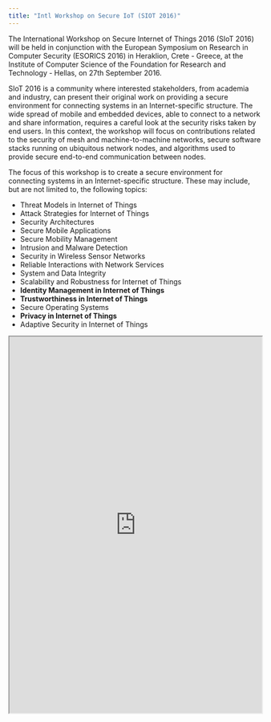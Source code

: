 ```yaml
---
title: "Intl Workshop on Secure IoT (SIOT 2016)"
---
```


The International Workshop on Secure Internet of Things 2016 (SIoT 2016) will be held in conjunction with the European Symposium on Research in Computer Security (ESORICS 2016) in Heraklion, Crete - Greece, at the Institute of Computer Science of the Foundation for Research and Technology - Hellas, on 27th September 2016.

SIoT 2016 is a community where interested stakeholders, from academia and industry, can present their original work on providing a secure environment for connecting systems in an Internet-specific structure. The wide spread of mobile and embedded devices, able to connect to a network and share information, requires a careful look at the security risks taken by end users. In this context, the workshop will focus on contributions related to the security of mesh and machine-to-machine networks, secure software stacks running on ubiquitous network nodes, and algorithms used to provide secure end-to-end communication between nodes.

The focus of this workshop is to create a secure environment for connecting systems in an Internet-specific structure. These may include, but are not limited to, the following topics:
* Threat Models in Internet of Things
* Attack Strategies for Internet of Things
* Security Architectures
* Secure Mobile Applications
* Secure Mobility Management
* Intrusion and Malware Detection
* Security in Wireless Sensor Networks
* Reliable Interactions with Network Services
* System and Data Integrity
* Scalability and Robustness for Internet of Things
* **Identity Management in Internet of Things**
* **Trustworthiness in Internet of Things**
* Secure Operating Systems
* **Privacy in Internet of Things**
* Adaptive Security in Internet of Things

<iframe height="750" width="100%" src="https://ewelton.github.io/ktest/wiki.html#Intl%20Workshop%20on%20Secure%20IoT%20(SIOT%202016)"></iframe>
